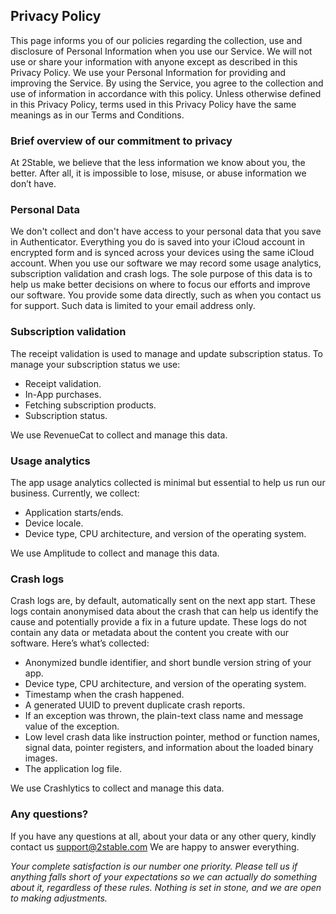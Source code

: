 ## Privacy Policy

This page informs you of our policies regarding the collection, use and disclosure of Personal Information when you use our Service. We will not use or share your information with anyone except as described in this Privacy Policy. We use your Personal Information for providing and improving the Service. By using the Service, you agree to the collection and use of information in accordance with this policy. Unless otherwise defined in this Privacy Policy, terms used in this Privacy Policy have the same meanings as in our Terms and Conditions.

### Brief overview of our commitment to privacy
At 2Stable, we believe that the less information we know about you, the better. After all, it is impossible to lose, misuse, or abuse information we don’t have.

### Personal Data
We don't collect and don't have access to your personal data that you save in Authenticator. Everything you do is saved into your iCloud account in encrypted form and is synced across your devices using the same iCloud account.
When you use our software we may record some usage analytics, subscription validation and crash logs. The sole purpose of this data is to help us make better decisions on where to focus our efforts and improve our software. You provide some data directly, such as when you contact us for support. Such data is limited to your email address only.

### Subscription validation
The receipt validation is used to manage and update subscription status. To manage your subscription status we use:

* Receipt validation.
* In-App purchases.
* Fetching subscription products.
* Subscription status.

We use RevenueCat to collect and manage this data.

### Usage analytics
The app usage analytics collected is minimal but essential to help us run our business. Currently, we collect:

* Application starts/ends.
* Device locale.
* Device type, CPU architecture, and version of the operating system.

We use Amplitude to collect and manage this data.

### Crash logs
Crash logs are, by default, automatically sent on the next app start. These logs contain anonymised data about the crash that can help us identify the cause and potentially provide a fix in a future update. These logs do not contain any data or metadata about the content you create with our software. Here’s what’s collected:

* Anonymized bundle identifier, and short bundle version string of your app.
* Device type, CPU architecture, and version of the operating system.
* Timestamp when the crash happened.
* A generated UUID to prevent duplicate crash reports.
* If an exception was thrown, the plain-text class name and message value of the exception.
* Low level crash data like instruction pointer, method or function names, signal data, pointer registers, and information about the loaded binary images.
* The application log file.

We use Crashlytics to collect and manage this data.

### Any questions?
If you have any questions at all, about your data or any other query, kindly contact us support@2stable.com We are happy to answer everything.

*Your complete satisfaction is our number one priority. Please tell us if anything falls short of your expectations so we can actually do something about it, regardless of these rules. Nothing is set in stone, and we are open to making adjustments.*
